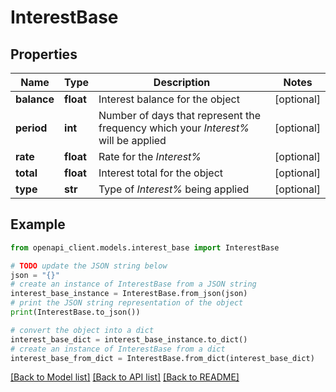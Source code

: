 # InterestBase


## Properties

Name | Type | Description | Notes
------------ | ------------- | ------------- | -------------
**balance** | **float** | Interest balance for the object | [optional] 
**period** | **int** | Number of days that represent the frequency which your *Interest%* will be applied | [optional] 
**rate** | **float** | Rate for the *Interest%* | [optional] 
**total** | **float** | Interest total for the object | [optional] 
**type** | **str** | Type of *Interest%* being applied | [optional] 

## Example

```python
from openapi_client.models.interest_base import InterestBase

# TODO update the JSON string below
json = "{}"
# create an instance of InterestBase from a JSON string
interest_base_instance = InterestBase.from_json(json)
# print the JSON string representation of the object
print(InterestBase.to_json())

# convert the object into a dict
interest_base_dict = interest_base_instance.to_dict()
# create an instance of InterestBase from a dict
interest_base_from_dict = InterestBase.from_dict(interest_base_dict)
```
[[Back to Model list]](../README.md#documentation-for-models) [[Back to API list]](../README.md#documentation-for-api-endpoints) [[Back to README]](../README.md)


